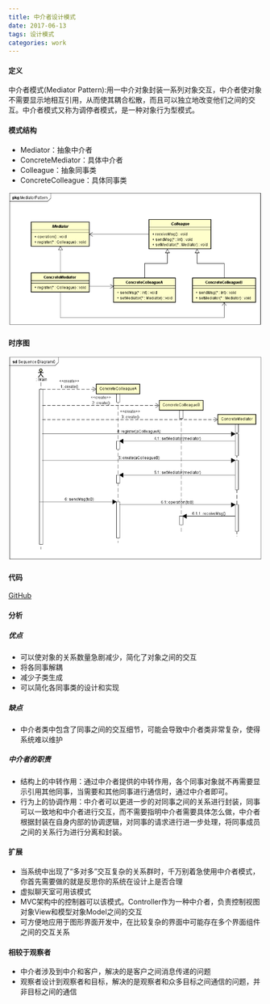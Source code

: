 ```yaml
---
title: 中介者设计模式
date: 2017-06-13 
tags: 设计模式
categories: work
---
```


#### 定义 ####

中介者模式(Mediator Pattern):用一中介对象封装一系列对象交互，中介者使对象不需要显示地相互引用，从而使其耦合松散，而且可以独立地改变他们之间的交互。中介者模式又称为调停者模式，是一种对象行为型模式。
 
#### 模式结构 ####

- Mediator：抽象中介者
- ConcreteMediator：具体中介者
- Colleague：抽象同事类
- ConcreteColleague：具体同事类
 
![类图](/images/mediator_pattern_class_diagram.png)

#### 时序图 ####

![时序图](/images/mediator_pattern_sequence_diagram.png)

#### 代码 ####
[GitHub](https://github.com/xusx1024/DesignPatternDemoCode/tree/master/MediatorPattern)
#### 分析 ####
##### 优点 #####
- 可以使对象的关系数量急剧减少，简化了对象之间的交互
- 将各同事解耦
- 减少子类生成
- 可以简化各同事类的设计和实现

##### 缺点 #####
- 中介者类中包含了同事之间的交互细节，可能会导致中介者类非常复杂，使得系统难以维护

##### 中介者的职责 #####
- 结构上的中转作用：通过中介者提供的中转作用，各个同事对象就不再需要显示引用其他同事，当需要和其他同事进行通信时，通过中介者即可。
- 行为上的协调作用：中介者可以更进一步的对同事之间的关系进行封装，同事可以一致地和中介者进行交互，而不需要指明中介者需要具体怎么做，中介者根据封装在自身内部的协调逻辑，对同事的请求进行进一步处理，将同事成员之间的关系行为进行分离和封装。
 
#### 扩展 ####
- 当系统中出现了“多对多”交互复杂的关系群时，千万别着急使用中介者模式，你首先需要做的就是反思你的系统在设计上是否合理
- 虚拟聊天室可用该模式
- MVC架构中的控制器可以该模式。Controller作为一种中介者，负责控制视图对象View和模型对象Model之间的交互
- 可方便地应用于图形界面开发中，在比较复杂的界面中可能存在多个界面组件之间的交互关系

#### 相较于观察者 ####
- 中介者涉及到中介和客户，解决的是客户之间消息传递的问题
- 观察者设计到观察者和目标，解决的是观察者和众多目标之间通信的问题，并非目标之间的通信
